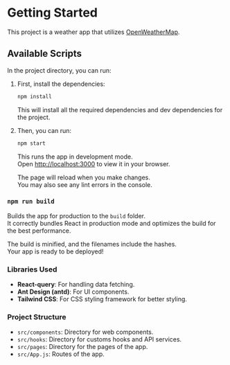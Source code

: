 # Getting Started

This project is a weather app that utilizes [OpenWeatherMap](https://openweathermap.org/).

## Available Scripts

In the project directory, you can run:

1. First, install the dependencies:

   ```sh
   npm install
   ```

   This will install all the required dependencies and dev dependencies for the project.

2. Then, you can run:

   ```sh
   npm start
   ```

   This runs the app in development mode.\
   Open [http://localhost:3000](http://localhost:3000) to view it in your browser.

   The page will reload when you make changes.\
   You may also see any lint errors in the console.


### `npm run build`

Builds the app for production to the `build` folder.\
It correctly bundles React in production mode and optimizes the build for the best performance.

The build is minified, and the filenames include the hashes.\
Your app is ready to be deployed!

### Libraries Used

- **React-query**: For handling data fetching.
- **Ant Design (antd)**: For UI components.
- **Tailwind CSS**: For CSS styling framework for better styling.

### Project Structure

- `src/components`: Directory for web components.
- `src/hooks`: Directory for customs hooks and API services.
- `src/pages`: Directory for the pages of the app.
- `src/App.js`: Routes of the app.